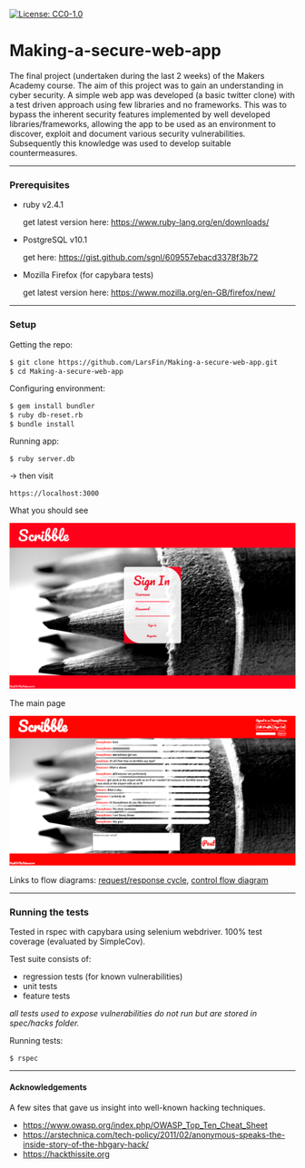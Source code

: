 [![License: CC0-1.0](https://img.shields.io/badge/License-CC0%201.0-lightgrey.svg)](http://creativecommons.org/publicdomain/zero/1.0/)

# Making-a-secure-web-app
The final project (undertaken during the last 2 weeks) of the Makers Academy course. The aim of this project was to gain an understanding in cyber security. A simple web app was developed (a basic twitter clone) with a test driven approach using few libraries and no frameworks. This was to bypass the inherent security features implemented by well developed libraries/frameworks, allowing the app to be used as an environment to discover, exploit and document various security vulnerabilities. Subsequently this knowledge was used to develop suitable countermeasures.

---

### Prerequisites

- ruby v2.4.1

  get latest version here: https://www.ruby-lang.org/en/downloads/

- PostgreSQL v10.1

  get here: https://gist.github.com/sgnl/609557ebacd3378f3b72

- Mozilla Firefox (for capybara tests)

  get latest version here: https://www.mozilla.org/en-GB/firefox/new/

---

### Setup
Getting the repo:
```
$ git clone https://github.com/LarsFin/Making-a-secure-web-app.git
$ cd Making-a-secure-web-app
```

Configuring environment:
```
$ gem install bundler
$ ruby db-reset.rb
$ bundle install
```

Running app:
```
$ ruby server.db
```
-> then visit
```
https://localhost:3000
```

What you should see

![sign_in_page](/public/Sign_In.png?raw=true)

The main page

![posts_page](/public/Posts.png?raw=true)

Links to flow diagrams:
[request/response cycle](/public/high_lvl_req_res_lifecycle.png),
[control flow diagram](/public/req_res_lifecycle_activity.png)

---

### Running the tests

Tested in rspec with capybara using selenium webdriver. 100% test coverage (evaluated by SimpleCov).

Test suite consists of:
- regression tests (for known vulnerabilities)
- unit tests
- feature tests

*all tests used to expose vulnerabilities do not run but are stored in spec/hacks folder.*

Running tests:
```
$ rspec
```

---

#### Acknowledgements

A few sites that gave us insight into well-known hacking techniques.
- https://www.owasp.org/index.php/OWASP_Top_Ten_Cheat_Sheet
- https://arstechnica.com/tech-policy/2011/02/anonymous-speaks-the-inside-story-of-the-hbgary-hack/
- https://hackthissite.org
